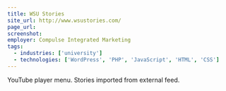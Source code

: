 ```yaml
---
title: WSU Stories
site_url: http://www.wsustories.com/
page_url:
screenshot:
employer: Compulse Integrated Marketing
tags:
  - industries: ['university']
  - technologies: ['WordPress', 'PHP', 'JavaScript', 'HTML', 'CSS']
---
```


YouTube player menu. Stories imported from external feed.

